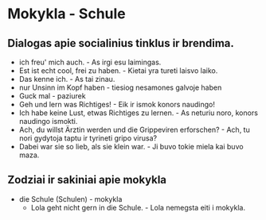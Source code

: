 # Mokykla - Schule

## Dialogas apie socialinius tinklus ir brendima.

- ich freu' mich auch. - As irgi esu laimingas.
- Est ist echt cool, frei zu haben. - Kietai yra tureti laisvo laiko.
- Das kenne ich. - As tai zinau.
- nur Unsinn im Kopf haben - tiesiog nesamones galvoje haben
- Guck mal - paziurek
- Geh und lern was Richtiges! - Eik ir ismok konors naudingo!
- Ich habe keine Lust, etwas Richtiges zu lernen. - As neturiu noro, konors naudingo ismokti.
- Ach, du willst Ärztin werden und die Grippeviren erforschen? - Ach, tu nori gydytoja taptu ir tyrineti gripo virusa?
- Dabei war sie so lieb, als sie klein war. - Ji buvo tokie miela kai buvo maza.

## Zodziai ir sakiniai apie mokykla

- die Schule (Schulen) - mokykla
  - Lola geht nicht gern in die Schule. - Lola nemegsta eiti i mokykla.
